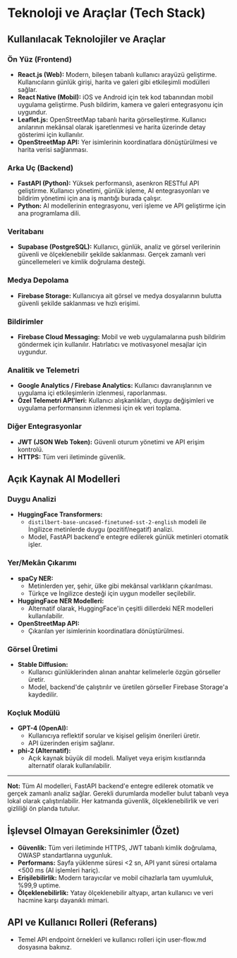 # Teknoloji ve Araçlar (Tech Stack)

## Kullanılacak Teknolojiler ve Araçlar

### Ön Yüz (Frontend)
- **React.js (Web):** Modern, bileşen tabanlı kullanıcı arayüzü geliştirme. Kullanıcıların günlük girişi, harita ve galeri gibi etkileşimli modülleri sağlar.
- **React Native (Mobil):** iOS ve Android için tek kod tabanından mobil uygulama geliştirme. Push bildirim, kamera ve galeri entegrasyonu için uygundur.
- **Leaflet.js:** OpenStreetMap tabanlı harita görselleştirme. Kullanıcı anılarının mekânsal olarak işaretlenmesi ve harita üzerinde detay gösterimi için kullanılır.
- **OpenStreetMap API:** Yer isimlerinin koordinatlara dönüştürülmesi ve harita verisi sağlanması.

### Arka Uç (Backend)
- **FastAPI (Python):** Yüksek performanslı, asenkron RESTful API geliştirme. Kullanıcı yönetimi, günlük işleme, AI entegrasyonları ve bildirim yönetimi için ana iş mantığı burada çalışır.
- **Python:** AI modellerinin entegrasyonu, veri işleme ve API geliştirme için ana programlama dili.

### Veritabanı
- **Supabase (PostgreSQL):** Kullanıcı, günlük, analiz ve görsel verilerinin güvenli ve ölçeklenebilir şekilde saklanması. Gerçek zamanlı veri güncellemeleri ve kimlik doğrulama desteği.

### Medya Depolama
- **Firebase Storage:** Kullanıcıya ait görsel ve medya dosyalarının bulutta güvenli şekilde saklanması ve hızlı erişimi.

### Bildirimler
- **Firebase Cloud Messaging:** Mobil ve web uygulamalarına push bildirim göndermek için kullanılır. Hatırlatıcı ve motivasyonel mesajlar için uygundur.

### Analitik ve Telemetri
- **Google Analytics / Firebase Analytics:** Kullanıcı davranışlarının ve uygulama içi etkileşimlerin izlenmesi, raporlanması.
- **Özel Telemetri API'leri:** Kullanıcı alışkanlıkları, duygu değişimleri ve uygulama performansının izlenmesi için ek veri toplama.

### Diğer Entegrasyonlar
- **JWT (JSON Web Token):** Güvenli oturum yönetimi ve API erişim kontrolü.
- **HTTPS:** Tüm veri iletiminde güvenlik.

## Açık Kaynak AI Modelleri

### Duygu Analizi
- **HuggingFace Transformers:**
  - `distilbert-base-uncased-finetuned-sst-2-english` modeli ile İngilizce metinlerde duygu (pozitif/negatif) analizi.
  - Model, FastAPI backend'e entegre edilerek günlük metinleri otomatik işler.

### Yer/Mekân Çıkarımı
- **spaCy NER:**
  - Metinlerden yer, şehir, ülke gibi mekânsal varlıkların çıkarılması.
  - Türkçe ve İngilizce desteği için uygun modeller seçilebilir.
- **HuggingFace NER Modelleri:**
  - Alternatif olarak, HuggingFace'in çeşitli dillerdeki NER modelleri kullanılabilir.
- **OpenStreetMap API:**
  - Çıkarılan yer isimlerinin koordinatlara dönüştürülmesi.

### Görsel Üretimi
- **Stable Diffusion:**
  - Kullanıcı günlüklerinden alınan anahtar kelimelerle özgün görseller üretir.
  - Model, backend'de çalıştırılır ve üretilen görseller Firebase Storage'a kaydedilir.

### Koçluk Modülü
- **GPT-4 (OpenAI):**
  - Kullanıcıya reflektif sorular ve kişisel gelişim önerileri üretir.
  - API üzerinden erişim sağlanır.
- **phi-2 (Alternatif):**
  - Açık kaynak büyük dil modeli. Maliyet veya erişim kısıtlarında alternatif olarak kullanılabilir.

---

**Not:** Tüm AI modelleri, FastAPI backend'e entegre edilerek otomatik ve gerçek zamanlı analiz sağlar. Gerekli durumlarda modeller bulut tabanlı veya lokal olarak çalıştırılabilir. Her katmanda güvenlik, ölçeklenebilirlik ve veri gizliliği ön planda tutulur.

## İşlevsel Olmayan Gereksinimler (Özet)

- **Güvenlik:** Tüm veri iletiminde HTTPS, JWT tabanlı kimlik doğrulama, OWASP standartlarına uygunluk.
- **Performans:** Sayfa yüklenme süresi <2 sn, API yanıt süresi ortalama <500 ms (AI işlemleri hariç).
- **Erişilebilirlik:** Modern tarayıcılar ve mobil cihazlarla tam uyumluluk, %99,9 uptime.
- **Ölçeklenebilirlik:** Yatay ölçeklenebilir altyapı, artan kullanıcı ve veri hacmine karşı dayanıklı mimari.

## API ve Kullanıcı Rolleri (Referans)

- Temel API endpoint örnekleri ve kullanıcı rolleri için user-flow.md dosyasına bakınız. 